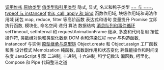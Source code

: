 [调用堆栈](./1&17.md)
[原始类型](./2&3.md)
[值类型和引用类型](./2&3.md)
隐式, 显式, 名义和鸭子类型
[== 与 ===](./5(1).md), [typeof 与 instanceof](./5(2)&23.md)
[this, call, apply 和 bind](./6.md)
函数作用域, 块级作用域和词法作用域
闭包
map, reduce, filter 等高阶函数
表达式和语句
变量提升
Promise
立即执行函数, 模块化, 命名空间
递归
算法
数据结构
[消息队列和事件循环](./1&17.md)
setTimeout, setInterval 和 requestAnimationFrame
继承, 多态和代码复用
按位操作符, 类数组对象和类型化数组
DOM 树和渲染过程
new 与构造函数, instanceof 与实例
[原型继承与原型链](./5(2)&23.md)
Object.create 和 Object.assign
工厂函数和类
设计模式
Memoization
纯函数, 函数副作用和状态变化
耗性能操作和时间复杂度
JavaScript 引擎
二进制, 十进制, 十六进制, 科学记数法
偏函数, 柯里化, Compose 和 Pipe
代码整洁之道